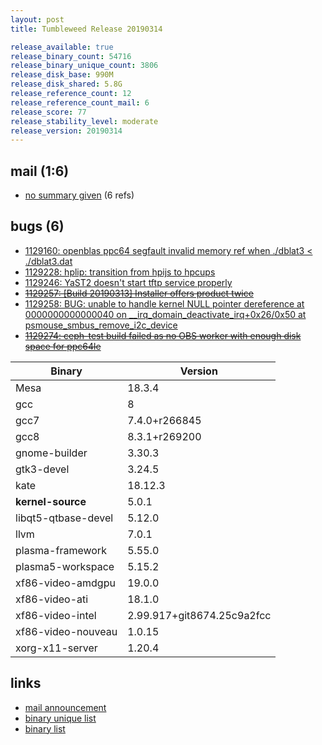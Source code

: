 ```yaml
---
layout: post
title: Tumbleweed Release 20190314

release_available: true
release_binary_count: 54716
release_binary_unique_count: 3806
release_disk_base: 990M
release_disk_shared: 5.8G
release_reference_count: 12
release_reference_count_mail: 6
release_score: 77
release_stability_level: moderate
release_version: 20190314
---
```


## mail (1:6)

- [no summary given](https://lists.opensuse.org/opensuse-factory/2019-03/msg00213.html) (6 refs)

## bugs (6)

<!--more-->

- [1129160: openblas ppc64 segfault invalid memory ref when ./dblat3 < ./dblat3.dat](https://bugzilla.opensuse.org/show_bug.cgi?id=1129160)
- [1129228: hplip: transition from hpijs to hpcups](https://bugzilla.opensuse.org/show_bug.cgi?id=1129228)
- [1129246: YaST2 doesn't start tftp service properly](https://bugzilla.opensuse.org/show_bug.cgi?id=1129246)
- ~~[1129257: \[Build 20190313\] Installer offers product twice](https://bugzilla.opensuse.org/show_bug.cgi?id=1129257)~~
- [1129258: BUG: unable to handle kernel NULL pointer dereference at 0000000000000040 on __irq_domain_deactivate_irq+0x26/0x50 at psmouse_smbus_remove_i2c_device](https://bugzilla.opensuse.org/show_bug.cgi?id=1129258)
- ~~[1129274: ceph-test build failed as no OBS worker with enough disk space for ppc64le](https://bugzilla.opensuse.org/show_bug.cgi?id=1129274)~~

Binary | Version
--- | ---
Mesa | 18.3.4
gcc | 8
gcc7 | 7.4.0+r266845
gcc8 | 8.3.1+r269200
gnome-builder | 3.30.3
gtk3-devel | 3.24.5
kate | 18.12.3
**kernel-source** | 5.0.1
libqt5-qtbase-devel | 5.12.0
llvm | 7.0.1
plasma-framework | 5.55.0
plasma5-workspace | 5.15.2
xf86-video-amdgpu | 19.0.0
xf86-video-ati | 18.1.0
xf86-video-intel | 2.99.917+git8674.25c9a2fcc
xf86-video-nouveau | 1.0.15
xorg-x11-server | 1.20.4

## links

- [mail announcement](https://lists.opensuse.org/opensuse-factory/2019-03/msg00190.html)
- [binary unique list](http://download.tumbleweed.boombatower.com/20190314/rpm.unique.list)
- [binary list](http://download.tumbleweed.boombatower.com/20190314/rpm.list)
